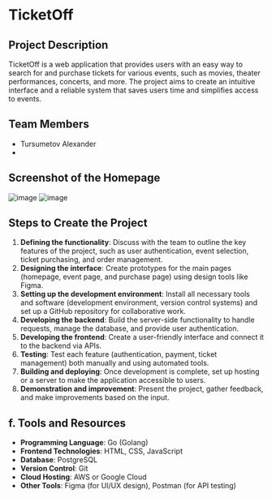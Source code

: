 # TicketOff

## Project Description
TicketOff is a web application that provides users with an easy way to search for and purchase tickets for various events, such as movies, theater performances, concerts, and more. The project aims to create an intuitive interface and a reliable system that saves users time and simplifies access to events.

## Team Members
- Tursumetov Alexander
-  

## Screenshot of the Homepage  
![image](https://github.com/user-attachments/assets/119331e8-a537-4118-b0ee-dc0b886d5d3c)
![image](https://github.com/user-attachments/assets/8400e085-2beb-46e7-94c2-2212a9dc04dd)



## Steps to Create the Project
1. **Defining the functionality**: Discuss with the team to outline the key features of the project, such as user authentication, event selection, ticket purchasing, and order management.
2. **Designing the interface**: Create prototypes for the main pages (homepage, event page, and purchase page) using design tools like Figma.
3. **Setting up the development environment**: Install all necessary tools and software (development environment, version control systems) and set up a GitHub repository for collaborative work.
4. **Developing the backend**: Build the server-side functionality to handle requests, manage the database, and provide user authentication.
5. **Developing the frontend**: Create a user-friendly interface and connect it to the backend via APIs.
6. **Testing**: Test each feature (authentication, payment, ticket management) both manually and using automated tools.
7. **Building and deploying**: Once development is complete, set up hosting or a server to make the application accessible to users.
8. **Demonstration and improvement**: Present the project, gather feedback, and make improvements based on the input.

## f. Tools and Resources
- **Programming Language**: Go (Golang)
- **Frontend Technologies**: HTML, CSS, JavaScript
- **Database**: PostgreSQL
- **Version Control**: Git
- **Cloud Hosting**: AWS or Google Cloud
- **Other Tools**: Figma (for UI/UX design), Postman (for API testing) 
